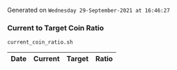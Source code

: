 Generated on `Wednesday 29-September-2021 at 16:46:27`

### Current to Target Coin Ratio
`current_coin_ratio.sh`

Date|Current|Target|Ratio
---|---|---|---
